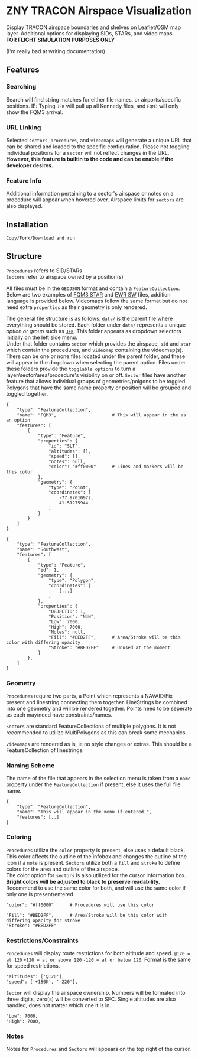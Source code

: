 # ZNY TRACON Airspace Visualization
Display TRACON airspace boundaries and shelves on Leaflet/OSM map layer. Additional options for displaying SIDs, STARs, and video maps.\
<b>FOR FLIGHT SIMULATION PURPOSES ONLY</b>


(I'm really bad at writing documentation)

## Features
### Searching
Search will find string matches for either file names, or airports/specific positions. IE: Typing `JFK` will pull up all Kennedy files, and `FQM3` will only show the FQM3 arrival.
### URL Linking
Selected `sectors`, `procedures`, and `videomaps` will generate a unique URL that can be shared and loaded to the specific configuration. Please not toggling individual positions for a `sector` will not reflect changes in the URL. <b>However, this feature is builtin to the code and can be enable if the developer desires.</b>
### Feature Info
Additional information pertaining to a sector's airspace or notes on a procedure will appear when hovered over. Airspace limits for `sectors` are also displayed.

## Installation
```
Copy/Fork/Download and run
```

## Structure
`Procedures` refers to SID/STARs\
`Sectors` refer to airspace owned by a position(s)

All files must be in the `GEOJSON` format and contain a `FeatureCollection`. Below are two examples of [FQM3 STAR](data/ewr/stars/FQM3.geojson) and [EWR SW](data/ewr/sectors/EWR_SW.json) files, addition language is provided below. Videomaps follow the same format but do not need extra `properties` as their geometry is only rendered.

The general file structure is as follows: [`data/`](data) is the parent file where everything should be stored. Each folder under `data/` represents a unique <i>option or group</i> such as [`JFK`](data/jfk/). This folder appears as dropdown selectors initially on the left side menu.\
Under that folder contains `sector` which provides the airspace, `sid` and `star` which contain the procedures, and `videomap` containing the videomap(s). There can be one or none files located under the parent folder, and these will appear in the dropdown when selecting the parent option. Files under these folders provide the `togglable options` to turn a layer/sector/area/procedure's visibility on or off. `Sector` files have another feature that allows individual groups of geometries/polgons to be toggled. Polygons that have the same name property or position will be grouped and toggled together.

```
{
    "type": "FeatureCollection",        
    "name": "FQM3",                     # This will appear in the as an option
    "features": [
        {
            "type": "Feature",
            "properties": {
                "id": "SLT",
                "altitudes": [],
                "speed": [],
                "notes": null,
                "color": "#ff0000"      # Lines and markers will be this color
            },
            "geometry": {
                "type": "Point",
                "coordinates": [
                    -77.97010972,
                    41.51275944
                ]
            }
        }
    ]
}

{
    "type": "FeatureCollection",        
    "name": "Southwest",
    "features": [
        {
            "type": "Feature",
            "id": 1,
            "geometry": {
                "type": "Polygon",
                "coordinates": [
                    [...]
                ]
            },
            "properties": {
                "OBJECTID": 1,
                "Position": "N4N",
                "Low": 7000,
                "High": 7000,
                "Notes": null,
                "Fill": "#BED2FF",      # Area/Stroke will be this color with differing opacity
                "Stroke": "#BED2FF"     # Unused at the moment
            }
        },
    ]
}
```

### Geometry
`Procedures` require two parts, a Point which represents a NAVAID/Fix present and linestring connecting them together. LineStrings be combined into one geometry and will be rendered together. Points need to be seperate as each may/need have constraints/names.

`Sectors` are standard FeatureCollections of multiple polygons. It is not recommended to utilize MultiPolygons as this can break some mechanics.

`Videomaps` are rendered as is, ie no style changes or extras. This should be a FeatureCollection of linestrings.

### Naming Scheme
The name of the file that appears in the selection menu is taken from a `name` property under the `FeatureCollection` if present, else it uses the full file name.
```
{
    "type": "FeatureCollection",
    "name": "This will appear in the menu if entered.",
    "features": [..]
}
```

### Coloring
`Procedures` utilize the `color` property is present, else uses a default black. This color affects the outline of the infobox and changes the outline of the icon if a `note` is present. `Sectors` utilize both a `fill` and `stroke` to define colors for the area and outline of the airspace.\
The color option for `sectors` is also utilized for the cursor information box. <b>Bright colors will be adjusted to black to preserve readability.</b>\
Recommend to use the same color for both, and will use the same color if only one is present/entered.
```
"color": "#ff0000"      # Procedures will use this color

"Fill": "#BED2FF",      # Area/Stroke will be this color with differing opacity for stroke
"Stroke": "#BED2FF"
```

### Restrictions/Constraints
`Procedures` will display route restrictions for both altitude and speed. `@120 = at 120` `+120 = at or above 120` `-120 = at or below 120`. Format is the same for speed restrictions.
```
"altitudes": ['@120'],
"speed": ['+180K', '-220'],
```

`Sector` will display the airspace ownership. Numbers will be formated into three digits, zero(s) will be converted to SFC. Single altitudes are also handled, does not matter which one it is in.
```
"Low": 7000,
"High": 7000,
```

### Notes
Notes for `Procedures` and `Sectors` will appears on the top right of the cursor.
